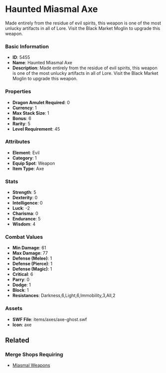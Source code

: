 # Haunted Miasmal Axe

Made entirely from the residue of evil spirits, this weapon is one of the most unlucky artifacts in all of Lore.  Visit the Black Market Moglin to upgrade this weapon.

### Basic Information

- **ID**: 5455
- **Name**: Haunted Miasmal Axe
- **Description**: Made entirely from the residue of evil spirits, this weapon is one of the most unlucky artifacts in all of Lore.  Visit the Black Market Moglin to upgrade this weapon.

### Properties

- **Dragon Amulet Required**: 0
- **Currency**: 1
- **Max Stack Size**: 1
- **Bonus**: 6
- **Rarity**: 5
- **Level Requirement**: 45

### Attributes

- **Element**: Evil
- **Category**: 1
- **Equip Spot**: Weapon
- **Item Type**: Axe

### Stats

- **Strength**: 5
- **Dexterity**: 0
- **Intelligence**: 0
- **Luck**: -2
- **Charisma**: 0
- **Endurance**: 5
- **Wisdom**: 4

### Combat Values

- **Min Damage**: 61
- **Max Damage**: 77
- **Defense (Melee)**: 1
- **Defense (Pierce)**: 1
- **Defense (Magic)**: 1
- **Critical**: 6
- **Parry**: 0
- **Dodge**: 1
- **Block**: 1
- **Resistances**: Darkness,6,Light,6,Immobility,3,All,2

### Assets

- **SWF File**: items/axes/axe-ghost.swf
- **Icon**: axe

## Related

### Merge Shops Requiring

- [Miasmal Weapons](../merge-shops/85-miasmal-weapons.md)

